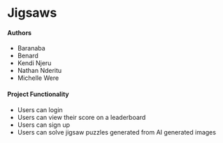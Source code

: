 # Jigsaws
#### Authors
- Baranaba
- Benard
- Kendi Njeru
- Nathan Nderitu
- Michelle Were

#### Project Functionality
- Users can login
- Users can view their score on a leaderboard
- Users can sign up 
- Users can solve jigsaw puzzles generated from AI generated images
